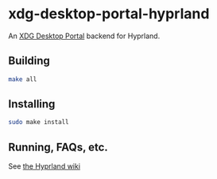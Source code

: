 # xdg-desktop-portal-hyprland
An [XDG Desktop Portal](https://github.com/flatpak/xdg-desktop-portal) backend for Hyprland.

## Building
```sh
make all
```

## Installing
```sh
sudo make install
```

## Running, FAQs, etc.
See [the Hyprland wiki](https://wiki.hyprland.org/Useful-Utilities/Hyprland-desktop-portal/)

